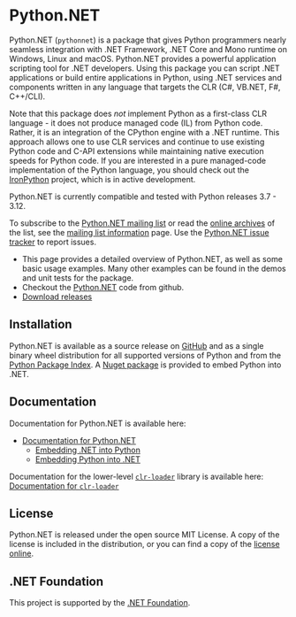 # Python.NET

Python.NET (`pythonnet`) is a package that gives Python programmers
nearly seamless integration with .NET Framework, .NET Core  and Mono
runtime on Windows, Linux and macOS. Python.NET
provides a powerful application scripting tool for .NET developers.
Using this package you can script .NET applications or build entire
applications in Python, using .NET services and components written in
any language that targets the CLR (C#, VB.NET, F#, C++/CLI).

Note that this package does _not_ implement Python as a first-class CLR
language - it does not produce managed code (IL) from Python code. Rather,
it is an integration of the CPython engine with a .NET runtime.
This approach allows one to use CLR services and continue to use existing
Python code and C-API extensions while maintaining native execution
speeds for Python code. If you are interested in a pure managed-code
implementation of the Python language, you should check out the
[IronPython][ipy] project, which is in active development.

Python.NET is currently compatible and tested with Python releases
3.7 - 3.12.

To subscribe to the [Python.NET mailing list][ml] or read the
[online archives][ml-arch] of the list, see the [mailing list information][ml]
page. Use the [Python.NET issue tracker][gh-issues] to report issues.

-   This page provides a detailed overview of Python.NET,
    as well as some basic usage examples. Many other examples can be
    found in the demos and unit tests for the package.
-   Checkout the [Python.NET][repo] code from github.
-   [Download releases][gh-release]

## Installation

Python.NET is available as a source release on [GitHub][gh-release] and as a
single binary wheel distribution for all supported versions of Python and 
from the [Python Package Index][pypi]. A [Nuget package][nuget] is provided
to embed Python into .NET.

## Documentation

Documentation for Python.NET is available here:
- [Documentation for Python.NET][doc]
    - [Embedding .NET into Python][doc-py]
    - [Embedding Python into .NET][doc-net]

Documentation for the lower-level [`clr-loader`](cl) library is available here:
[Documentation for `clr-loader`][doc-cl]

## License

Python.NET is released under the open source MIT License.
A copy of the license is included in the distribution,
or you can find a copy of the [license online][license].

## .NET Foundation

This project is supported by the [.NET Foundation](https://dotnetfoundation.org).

[ipy]: https://ironpython.net/

[ml]: https://mail.python.org/mailman3/lists/pythonnet.python.org/

[ml-arch]: https://mail.python.org/archives/list/pythonnet@python.org/

[gh-release]: https://github.com/pythonnet/pythonnet/releases

[pypi]: https://pypi.python.org/pypi/pythonnet

[nuget]: https://www.nuget.org/packages/pythonnet

[license]: https://pythonnet.github.io/LICENSE

[doc]: https://pythonnet.github.io/pythonnet/

[doc-py]: https://pythonnet.github.io/pythonnet/python.html

[doc-net]: https://pythonnet.github.io/pythonnet/dotnet.html

[doc-cl]: https://pythonnet.github.io/clr-loader/

[gh-issues]: https://github.com/pythonnet/pythonnet/issues

[repo]: https://github.com/pythonnet/pythonnet

